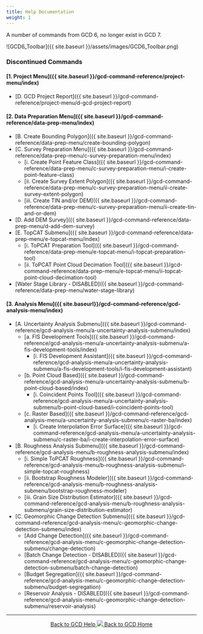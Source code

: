 ```yaml
---
title: Help Documentation
weight: 1
---
```


A number of commands from GCD 6, no longer exist in GCD 7.

![GCD6_Toolbar]({{ site.baseurl }}/assets/images/GCD6_Toolbar.png)

### Discontinued Commands

#### [1. Project Menu]({{ site.baseurl }}/gcd-command-reference/project-menu/index)

- [D. GCD Project Report]({{ site.baseurl }}/gcd-command-reference/project-menu/d-gcd-project-report)

#### [2. Data Preparation Menu]({{ site.baseurl }}/gcd-command-reference/data-prep-menu/index)

- [B. Create Bounding Polygon]({{ site.baseurl }}/gcd-command-reference/data-prep-menu/create-bounding-polygon)
- [C. Survey Preparation Menu]({{ site.baseurl }}/gcd-command-reference/data-prep-menu/c-survey-preparation-menu/index)
  - [i. Create Point Feature Class]({{ site.baseurl }}/gcd-command-reference/data-prep-menu/c-survey-preparation-menu/i-create-point-feature-class)
  - [ii. Create Survey Extent Polygon]({{ site.baseurl }}/gcd-command-reference/data-prep-menu/c-survey-preparation-menu/ii-create-survey-extent-polygon)
  - [iii. Create TIN and/or DEM]({{ site.baseurl }}/gcd-command-reference/data-prep-menu/c-survey-preparation-menu/ii-create-tin-and-or-dem)
- [D. Add DEM Survey]({{ site.baseurl }}/gcd-command-reference/data-prep-menu/d-add-dem-survey)
- [E. TopCAT Submenu]({{ site.baseurl }}/gcd-command-reference/data-prep-menu/e-topcat-menu/index)
  - [i. ToPCAT Preparation Tool]({{ site.baseurl }}/gcd-command-reference/data-prep-menu/e-topcat-menu/i-topcat-preparation-tool)
  - [ii. ToPCAT Point Cloud Decimation Tool]({{ site.baseurl }}/gcd-command-reference/data-prep-menu/e-topcat-menu/ii-topcat-point-cloud-decimation-tool)
- [Water Stage Library - DISABLED]({{ site.baseurl }}/gcd-command-reference/data-prep-menu/water-stage-library)

#### [3. Analysis Menu]({{ site.baseurl}}/gcd-command-reference/gcd-analysis-menu/index)

- [A. Uncertainty Analysis Submenu]({{ site.baseurl }}/gcd-command-reference/gcd-analysis-menu/a-uncertainty-analysis-submenu/index)
  - [a. FIS Development Tools]({{ site.baseurl }}/gcd-command-reference/gcd-analysis-menu/a-uncertainty-analysis-submenu/a-fis-development-tools/index)
    - [i. FIS Development Assistant]({{ site.baseurl }}/gcd-command-reference/gcd-analysis-menu/a-uncertainty-analysis-submenu/a-fis-development-tools/i-fis-development-assistant)
  - [b. Point Cloud Based]({{ site.baseurl }}/gcd-command-reference/gcd-analysis-menu/a-uncertainty-analysis-submenu/b-point-cloud-based/index)
    - [i. Coincident Points Tool]({{ site.baseurl }}/gcd-command-reference/gcd-analysis-menu/a-uncertainty-analysis-submenu/b-point-cloud-based/i-coincident-points-tool)
  - [c. Raster Based]({{ site.baseurl }}/gcd-command-reference/gcd-analysis-menu/a-uncertainty-analysis-submenu/c-raster-ba/index)
    - [i. Create Interpolation Error Surface]({{ site.baseurl }}/gcd-command-reference/gcd-analysis-menu/a-uncertainty-analysis-submenu/c-raster-ba/i-create-interpolation-error-surface)
- [B. Roughness Analysis Submenu]({{ site.baseurl }}/gcd-command-reference/gcd-analysis-menu/b-roughness-analysis-submenu/index)
  - [i. Simple ToPCAT Roughness]({{ site.baseurl }}/gcd-command-reference/gcd-analysis-menu/b-roughness-analysis-submenu/i-simple-topcat-roughness)
  - [ii. Bootstrap Roughness Modeler]({{ site.baseurl }}/gcd-command-reference/gcd-analysis-menu/b-roughness-analysis-submenu/bootstrap-roughness-modeler)
  - [iii. Grain Size Distribution Estimator]({{ site.baseurl }}/gcd-command-reference/gcd-analysis-menu/b-roughness-analysis-submenu/grain-size-distribution-estimator)
- [C. Geomorphic Change Detection Submenu]({{ site.baseurl }}/gcd-command-reference/gcd-analysis-menu/c-geomorphic-change-detection-submenu/index)
  - [Add Change Detection]({{ site.baseurl }}/gcd-command-reference/gcd-analysis-menu/c-geomorphic-change-detection-submenu/change-detection)
  - [Batch Change Detection - DISABLED]({{ site.baseurl }}/gcd-command-reference/gcd-analysis-menu/c-geomorphic-change-detection-submenu/batch-change-detection)
  - [Budget Segregation]({{ site.baseurl }}/gcd-command-reference/gcd-analysis-menu/c-geomorphic-change-detection-submenu/budget-segregation)
  - [Reservoir Analysis - DISABLED]({{ site.baseurl }}/gcd-command-reference/gcd-analysis-menu/c-geomorphic-change-detection-submenu/reservoir-analysis)

 
------
<div align="center">
	<a class="hollow button" href="{{ site.baseurl }}/Help"><i class="fa fa-chevron-circle-left"></i>  Back to GCD Help </a>  
	<a class="hollow button" href="{{ site.baseurl }}/"><img src="{{ site.baseurl}}/assets/images/icons/GCDAddIn.png">  Back to GCD Home </a>  
</div>
